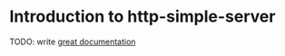 # Introduction to http-simple-server

TODO: write [great documentation](http://jacobian.org/writing/what-to-write/)
